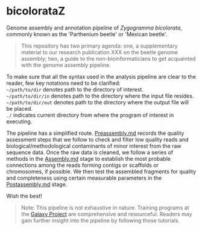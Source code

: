 # bicolorataZ
Genome assembly and annotation pipeline of *Zygogramma bicolorata*, commonly known as the 'Parthenium beetle' or 'Mexican beetle'.

> This repository has two primary agenda: one, a supplementary material to our research publication XXX on the beetle genome assembly; two, a guide to the non-bioinformaticians to get acquainted with the genome assembly pipeline.

To make sure that all the syntax used in the analysis pipeline are clear to the reader, few key notations need to be clarified:  
`~/path/to/dir` denotes path to the directory of interest.  
`~/path/to/dir/in` denotes path to the directory where the input file resides.  
`~/path/to/dir/out` denotes path to the directory where the output file will be placed.  
`./` indicates current directory from where the program of interest in executing.  

The pipeline has a simplified route. [Preassembly.md](../main/1.%20Preassembly.md) records the quality assessment steps that we follow to check and filter low quality reads and biological/methodological contaminants of minor interest from the raw sequence data. Once the raw data is cleaned, we follow a series of methods in the [Assembly.md](../main/2.%20Assembly.md) stage to establish the most probable connections among the reads forming contigs or scaffolds or chromosomes, if possible. We then test the assembled fragments for quality and completeness using certain measurable parameters in the [Postassembly.md](../main/3.%20Postassembly.md) stage.

Wish the best!

> Note: This pipeline is not exhaustive in nature. Training programs at the [Galaxy Project](https://training.galaxyproject.org) are comprehensive and resourceful. Readers may gain further insight into the pipeline by following those tutorials.
